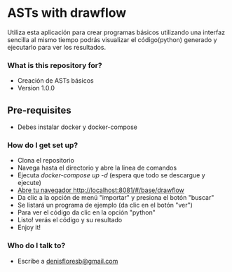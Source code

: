 # ASTs with drawflow

Utiliza esta aplicación para crear programas básicos utilizando una interfaz sencilla al mismo tiempo podrás visualizar el código(python) generado y ejecutarlo para ver los resultados.

### What is this repository for?

- Creación de ASTs básicos
- Version 1.0.0

## Pre-requisites

- Debes instalar docker y docker-compose

### How do I get set up?

- Clona el repositorio
- Navega hasta el directorio y abre la linea de comandos
- Ejecuta _docker-compose up -d_ (espera que todo se descargue y ejecute)
- [Abre tu navegador http://localhost:8081/#/base/drawflow](http://localhost:8081/#/base/drawflow)
- Da clic a la opción de menú "importar" y presiona el botón "buscar"
- Se listará un programa de ejemplo (da clic en el botón "ver")
- Para ver el código da clic en la opción "python"
- Listo! verás el código y su resultado
- Enjoy it!

### Who do I talk to?

- Escribe a denisfloresb@gmail.com
